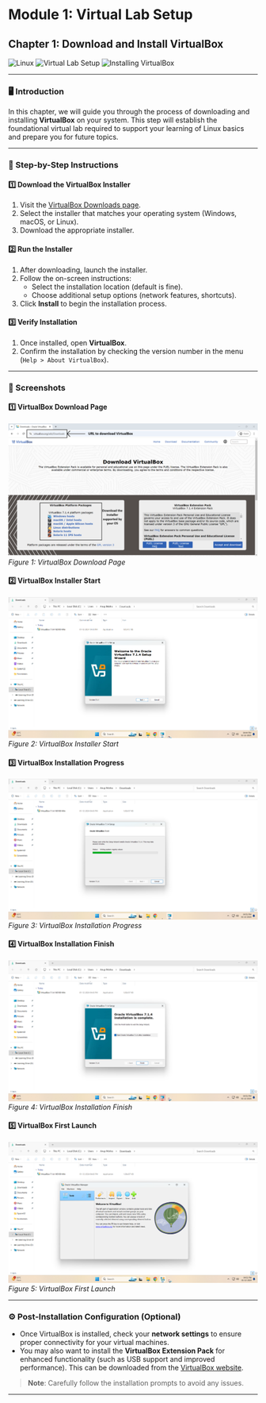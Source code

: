 # **Module 1: Virtual Lab Setup**

## **Chapter 1: Download and Install VirtualBox**

![Linux](https://img.shields.io/badge/Linux-Fundamentals-green) 
![Virtual Lab Setup](https://img.shields.io/badge/Virtual%20Lab%20Setup-blue) 
![Installing VirtualBox](https://img.shields.io/badge/Installing%20VirtualBox-orange)

---

### **🖥️ Introduction**
In this chapter, we will guide you through the process of downloading and installing **VirtualBox** on your system. This step will establish the foundational virtual lab required to support your learning of Linux basics and prepare you for future topics.

---

### **🔧 Step-by-Step Instructions**

#### **1️⃣ Download the VirtualBox Installer**
1. Visit the [VirtualBox Downloads page](https://www.virtualbox.org/wiki/Downloads).
2. Select the installer that matches your operating system (Windows, macOS, or Linux).
3. Download the appropriate installer.

#### **2️⃣ Run the Installer**
1. After downloading, launch the installer.
2. Follow the on-screen instructions:
   - Select the installation location (default is fine).
   - Choose additional setup options (network features, shortcuts).
3. Click **Install** to begin the installation process.

#### **3️⃣ Verify Installation**
1. Once installed, open **VirtualBox**.
2. Confirm the installation by checking the version number in the menu (`Help > About VirtualBox`).

---

### **📸 Screenshots**

#### **1️⃣ VirtualBox Download Page**
![VirtualBox Download Page](screenshots/01-virtualbox-download-page.png)  
*Figure 1: VirtualBox Download Page*

#### **2️⃣ VirtualBox Installer Start**
![VirtualBox Installer Start](screenshots/02-virtualbox-installer-start.png)  
*Figure 2: VirtualBox Installer Start*

#### **3️⃣ VirtualBox Installation Progress**
![VirtualBox Installation Progress](screenshots/03-virtualbox-installation-progress.png)  
*Figure 3: VirtualBox Installation Progress*

#### **4️⃣ VirtualBox Installation Finish**
![VirtualBox Installation Finish](screenshots/04-virtualbox-installation-finish.png)  
*Figure 4: VirtualBox Installation Finish*

#### **5️⃣ VirtualBox First Launch**
![VirtualBox First Launch](screenshots/05-virtualbox-first-launch.png)  
*Figure 5: VirtualBox First Launch*

---

### **⚙️ Post-Installation Configuration (Optional)**
- Once VirtualBox is installed, check your **network settings** to ensure proper connectivity for your virtual machines.
- You may also want to install the **VirtualBox Extension Pack** for enhanced functionality (such as USB support and improved performance). This can be downloaded from the [VirtualBox website](https://www.virtualbox.org/wiki/Downloads).

> **Note**: Carefully follow the installation prompts to avoid any issues.

---
